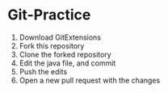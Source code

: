 # Git-Practice

1. Download GitExtensions
2. Fork this repository
3. Clone the forked repository
4. Edit the java file, and commit
5. Push the edits
6. Open a new pull request with the changes
